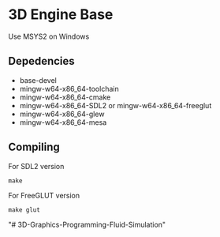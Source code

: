 # 3D Engine Base

Use MSYS2 on Windows

## Depedencies

- base-devel 
- mingw-w64-x86_64-toolchain
- mingw-w64-x86_64-cmake
- mingw-w64-x86_64-SDL2 or mingw-w64-x86_64-freeglut
- mingw-w64-x86_64-glew 
- mingw-w64-x86_64-mesa

## Compiling

For SDL2 version
```
make
```

For FreeGLUT version
```
make glut
```
"# 3D-Graphics-Programming-Fluid-Simulation" 
